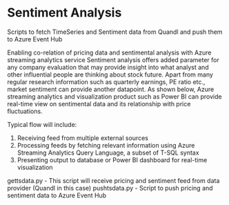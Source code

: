 # Sentiment Analysis
Scripts to fetch TimeSeries and Sentiment data from Quandl and push them to Azure Event Hub

Enabling co-relation of pricing data and sentimental analysis with Azure streaming analytics service
Sentiment analysis offers added parameter for any company evaluation that may provide insight into what analyst and other influential people are thinking about stock future.  Apart from many regular research information such as quarterly earnings, PE ratio etc., market sentiment can provide another datapoint. 
As shown below, Azure streaming analytics and visualization product such as Power BI can provide real-time view on sentimental data and its relationship with price fluctuations.


Typical flow will include:
1.	Receiving feed from multiple external sources
2.	Processing feeds by fetching relevant information using Azure Streaming Analytics Query Language, a subset of T-SQL syntax
3.	Presenting output to database or Power BI dashboard for real-time visualization


gettsdata.py - This script will receive pricing and sentiment feed from data provider (Quandl in this case)
pushtsdata.py - Script to push pricing and sentiment data to Azure Event Hub
